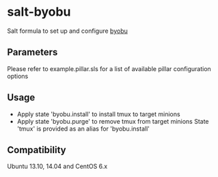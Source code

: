 salt-byobu
==========

Salt formula to set up and configure [byobu](http://byobu.co)

Parameters
------------
Please refer to example.pillar.sls for a list of available pillar configuration options

Usage
-----
- Apply state 'byobu.install' to install tmux to target minions
- Apply state 'byobu.purge' to remove tmux from target minions
State 'tmux' is provided as an alias for 'byobu.install'

Compatibility
-------------
Ubuntu 13.10, 14.04 and CentOS 6.x

